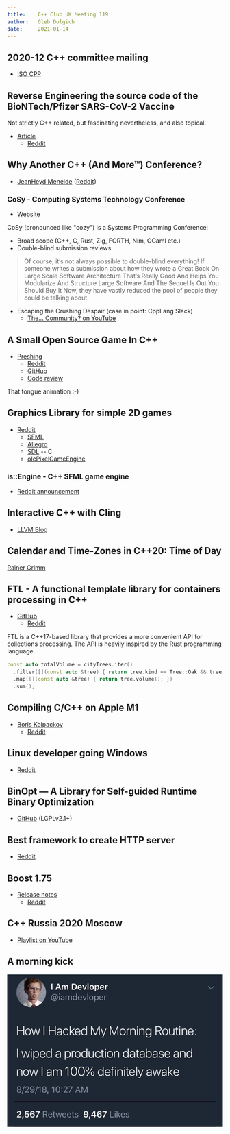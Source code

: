 ```yaml
---
title:    C++ Club UK Meeting 119
author:   Gleb Dolgich
date:     2021-01-14
---
```


## 2020-12 C++ committee mailing

* [ISO CPP](https://isocpp.org/blog/2020/12/2020-12-mailing-available)

## Reverse Engineering the source code of the BioNTech/Pfizer SARS-CoV-2 Vaccine

Not strictly C++ related, but fascinating nevertheless, and also topical.

* [Article](https://berthub.eu/articles/posts/reverse-engineering-source-code-of-the-biontech-pfizer-vaccine/)
  * [Reddit](https://www.reddit.com/r/programming/comments/kk8pxz/this_programmer_reverse_engineered_the_pfizer/)

## Why Another C++ (And More™) Conference?

* [JeanHeyd Meneide](https://thephd.github.io/why-another-c++-c-rust-zig-systems-programming-conference) ([Reddit](https://www.reddit.com/r/cpp/comments/kgy75o/why_another_c_and_more_conference/))

### CoSy - Computing Systems Technology Conference

* [Website](https://soasis.org/cosy/)

CoSy (pronounced like "cozy") is a Systems Programming Conference:

* Broad scope (C++, C, Rust, Zig, FORTH, Nim, OCaml etc.)
* Double-blind submission reviews

> Of course, it’s not always possible to double-blind everything! If someone writes a submission about how they wrote a Great Book On Large Scale Software Architecture That’s Really Good And Helps You Modularize And Structure Large Software And The Sequel Is Out You Should Buy It Now, they have vastly reduced the pool of people they could be talking about.

* Escaping the Crushing Despair (case in point: CppLang Slack)
  * [The... Community? on YouTube](https://youtu.be/vaLKm9FE8oo)

## A Small Open Source Game In C++

* [Preshing](https://preshing.com/20201126/a-small-open-source-game-in-cpp/)
  * [Reddit](https://www.reddit.com/r/cpp/comments/k1fcus/a_small_open_source_game_in_c/)
  * [GitHub](https://github.com/arc80)
  * [Code review](https://preshing.com/20201210/flap-hero-code-review/)

That tongue animation :-)

## Graphics Library for simple 2D games

* [Reddit](https://www.reddit.com/r/cpp/comments/klo7x4/graphics_library_for_simple_2d_games/)
  * [SFML](https://www.sfml-dev.org)
  * [Allegro](https://liballeg.org)
  * [SDL](https://www.libsdl.org) -- C
  * [olcPixelGameEngine](https://github.com/OneLoneCoder/olcPixelGameEngine)

### is::Engine - C++ SFML game engine

* [Reddit announcement](https://www.reddit.com/r/cpp/comments/kgem27/isengine_32_c_sfml_game_engine_available_with/?ref=share&ref_source=link)

## Interactive C++ with Cling

* [LLVM Blog](https://blog.llvm.org/posts/2020-11-17-interactive-cpp-with-cling/)

## Calendar and Time-Zones in C++20: Time of Day

[Rainer Grimm](https://www.modernescpp.com/index.php/calendar-and-time-zone-in-c-20)

## FTL - A functional template library for containers processing in C++

* [GitHub](https://github.com/ftlorg/ftl)
  * [Reddit](https://www.reddit.com/r/cpp/comments/jor2hd/ftl_a_functional_template_library_for_containers/)

FTL is a C++17-based library that provides a more convenient API for collections processing. The API is heavily inspired by the Rust programming language.

```cpp
const auto totalVolume = cityTrees.iter()
  .filter([](const auto &tree) { return tree.kind == Tree::Oak && tree.diameter > 25; })
  .map([](const auto &tree) { return tree.volume(); })
  .sum();
```

## Compiling C/C++ on Apple M1

* [Boris Kolpackov](https://build2.org/blog/apple-m1-compilation.xhtml)
  * [Reddit](https://www.reddit.com/r/cpp/comments/k4l03y/compiling_cc_on_apple_m1/)

## Linux developer going Windows

* [Reddit](https://www.reddit.com/r/cpp/comments/k1wvdf/linux_developer_going_windows/)

## BinOpt — A Library for Self-guided Runtime Binary Optimization

* [GitHub](https://github.com/aengelke/binopt) (LGPLv2.1+)

## Best framework to create HTTP server

* [Reddit](https://www.reddit.com/r/cpp/comments/kgdcz5/best_framework_to_create_http_server/)

## Boost 1.75

* [Release notes](https://www.boost.org/users/history/version_1_75_0.html)
  * [Reddit](https://www.reddit.com/r/cpp/comments/kbd8pe/boost_175_is_out/)

## C++ Russia 2020 Moscow

* [Playlist on YouTube](https://www.youtube.com/playlist?list=PLZN9ZGiWZoZruMY-MlkAd-nHzdP9TfLRC)

## A morning kick

![](img/morning_kick.jpg)
